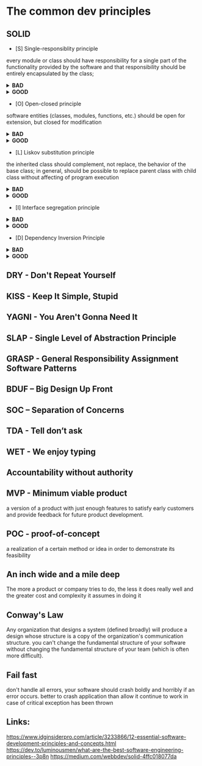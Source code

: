 # The common dev principles

## SOLID
- [S] Single-responsiblity principle

every module or class should have responsibility for a single part of the functionality provided by the software and that responsibility should be entirely encapsulated by the class;

<details>
<summary><b>BAD</b></summary>
<p>		

```csharp 
public class Animal
{
  public Animal() { }
  public string GetAnimalName() { }
  public SaveAnimal(Animal a) {}
}
```

</p>
</details>
<details>
<summary><b>GOOD</b></summary>
<p>
	
```csharp 
public class Animal
{
  public Animal() { }
  public string GetAnimalName() { }
}
public class AnimalRepository
{
  public Animal GetAnimal(string name) { }
  public Animal SaveAnimal(Animal a) { }
}
```

</p>
</details>

- [O] Open-closed principle

software entities (classes, modules, functions, etc.) should be open for extension, but closed for modification

<details>
<summary><b>BAD</b></summary>
<p>

```csharp 
public class Animal
{
  public Animal(string name) { }
  public string GetAnimalName() { }
}
var animals = new List<Animal>() 
{
  new Animal("lion"),
  new Animal("mouse")
}
public string AnimalSound(List<Animal> animals)
{
  foreach(var a in animals)		
  {
    if(a.GetAnimalName() == "lion")
      return "roar";
    if (a.GetAnimalName() == "mouse")
      return "squeak";
  }
}
```

</p>
</details>
<details>
<summary><b>GOOD</b></summary>
<p>

```csharp 
public class Animal
{
  public Animal(string name) { }
  public string GetAnimalName() { }
  public virtual string MakeSound() {}
}
public class Lion : Animal
{
  public new string MakeSound() => "roar";
}
public class Squirrel : Animal
{
  public new string MakeSound() => "squeak";
}
public class Snake : Animal
{
  public new string MakeSound() => "hiss";
}
public string AnimalSound(List<Animal> animals)
{
  foreach (var a in animals)
  {
    a.MakeSound();
  }
}
```

</p>
</details>

- [L] Liskov substitution principle

the inherited class should complement, not replace, the behavior of the base class;
in general, should be possible to replace parent class with child class without affecting of program execution

<details>
<summary><b>BAD</b></summary>
<p>

```csharp
```

</p>
</details>
<details>
<summary><b>GOOD</b></summary>
<p>

```csharp
```

</p>
</details>

- [I] Interface segregation principle

<details>
<summary><b>BAD</b></summary>
<p>

```csharp
```

</p>
</details>
<details>
<summary><b>GOOD</b></summary>
<p>

```csharp
```

</p>
</details>

- [D] Dependency Inversion Principle

<details>
<summary><b>BAD</b></summary>
<p>

```csharp
```

</p>
</details>
<details>
<summary><b>GOOD</b></summary>
<p>

```csharp
```

</p>
</details>

## DRY - Don't Repeat Yourself

## KISS - Keep It Simple, Stupid

## YAGNI - You Aren't Gonna Need It 

## SLAP - Single Level of Abstraction Principle

## GRASP - General Responsibility Assignment Software Patterns

## BDUF – Big Design Up Front

## SOC – Separation of Concerns

## TDA - Tell don’t ask

## WET - We enjoy typing

## Accountability without authority

## MVP - Minimum viable product
a version of a product with just enough features to satisfy early customers and provide feedback for future product development.

## POC - proof-of-concept
a realization of a certain method or idea in order to demonstrate its feasibility

## An inch wide and a mile deep
The more a product or company tries to do, the less it does really well and the greater cost and complexity it assumes in doing it

## Conway's Law
Any organization that designs a system (defined broadly) will produce a design whose structure is a copy of the organization's communication structure.
you can't change the fundamental structure of your software without changing the fundamental structure of your team (which is often more difficult).

## Fail fast
don't handle all errors, your software should crash boldly and horribly if an error occurs.
better to crash application than allow it continue to work in case of critical exception has been thrown




## Links: 
https://www.idginsiderpro.com/article/3233866/12-essential-software-development-principles-and-concepts.html
https://dev.to/luminousmen/what-are-the-best-software-engineering-principles--3p8n
https://medium.com/webbdev/solid-4ffc018077da
